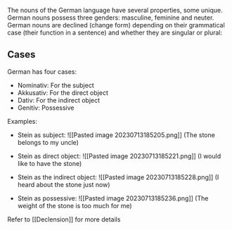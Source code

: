 
The nouns of the German language have several properties, some unique. German nouns possess three genders: masculine, feminine and neuter. German nouns are declined (change form) depending on their grammatical case (their function in a sentence) and whether they are singular or plural:

## Cases

German has four cases:
* Nominativ: For the subject
* Akkusativ: For the direct object
* Dativ: For the indirect object
* Genitiv: Possessive

Examples:

* Stein as subject:
	![[Pasted image 20230713185205.png]]
	(The stone belongs to my uncle)

* Stein as direct object:
	![[Pasted image 20230713185221.png]]
	(I would like to have the stone)

* Stein as the indirect object:
	![[Pasted image 20230713185228.png]]
	(I heard about the stone just now)

* Stein as possessive:
	![[Pasted image 20230713185236.png]]
	(The weight of the stone is too much for me)


Refer to [[Declension]] for more details